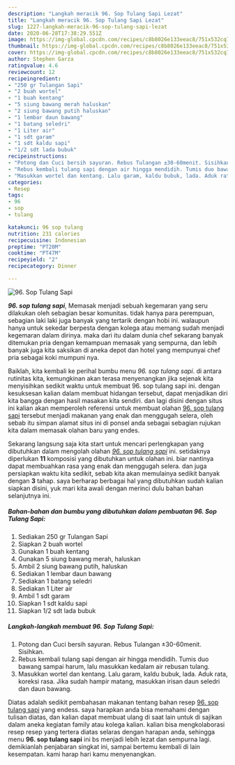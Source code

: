 ```yaml
---
description: "Langkah meracik 96. Sop Tulang Sapi Lezat"
title: "Langkah meracik 96. Sop Tulang Sapi Lezat"
slug: 1227-langkah-meracik-96-sop-tulang-sapi-lezat
date: 2020-06-28T17:38:29.551Z
image: https://img-global.cpcdn.com/recipes/c8b8026e133eeac8/751x532cq70/96-sop-tulang-sapi-foto-resep-utama.jpg
thumbnail: https://img-global.cpcdn.com/recipes/c8b8026e133eeac8/751x532cq70/96-sop-tulang-sapi-foto-resep-utama.jpg
cover: https://img-global.cpcdn.com/recipes/c8b8026e133eeac8/751x532cq70/96-sop-tulang-sapi-foto-resep-utama.jpg
author: Stephen Garza
ratingvalue: 4.6
reviewcount: 12
recipeingredient:
- "250 gr Tulangan Sapi"
- "2 buah wortel"
- "1 buah kentang"
- "5 siung bawang merah haluskan"
- "2 siung bawang putih haluskan"
- "1 lembar daun bawang"
- "1 batang seledri"
- "1 Liter air"
- "1 sdt garam"
- "1 sdt kaldu sapi"
- "1/2 sdt lada bubuk"
recipeinstructions:
- "Potong dan Cuci bersih sayuran. Rebus Tulangan ±30-60menit. Sisihkan."
- "Rebus kembali tulang sapi dengan air hingga mendidih. Tumis duo bawang sampai harum, lalu masukkan kedalam air rebusan tulang."
- "Masukkan wortel dan kentang. Lalu garam, kaldu bubuk, lada. Aduk rata, koreksi rasa. Jika sudah hampir matang, masukkan irisan daun seledri dan daun bawang."
categories:
- Resep
tags:
- 96
- sop
- tulang

katakunci: 96 sop tulang 
nutrition: 231 calories
recipecuisine: Indonesian
preptime: "PT20M"
cooktime: "PT47M"
recipeyield: "2"
recipecategory: Dinner

---
```



![96. Sop Tulang Sapi](https://img-global.cpcdn.com/recipes/c8b8026e133eeac8/751x532cq70/96-sop-tulang-sapi-foto-resep-utama.jpg)

<b><i>96. sop tulang sapi</i></b>, Memasak menjadi sebuah kegemaran yang seru dilakukan oleh sebagian besar komunitas. tidak hanya para perempuan, sebagian laki laki juga banyak yang tertarik dengan hobi ini. walaupun hanya untuk sekedar berpesta dengan kolega atau memang sudah menjadi kegemaran dalam dirinya. maka dari itu dalam dunia chef sekarang banyak ditemukan pria dengan kemampuan memasak yang sempurna, dan lebih banyak juga kita saksikan di aneka depot dan hotel yang mempunyai chef pria sebagai koki mumpuni nya.

Baiklah, kita kembali ke perihal bumbu menu <i>96. sop tulang sapi</i>. di antara rutinitas kita, kemungkinan akan terasa menyenangkan jika sejenak kita menyisihkan sedikit waktu untuk membuat 96. sop tulang sapi ini. dengan kesuksesan kalian dalam membuat hidangan tersebut, dapat menjadikan diri kita bangga dengan hasil masakan kita sendiri. dan lagi disini dengan situs ini kalian akan memperoleh referensi untuk membuat olahan <u>96. sop tulang sapi</u> tersebut menjadi makanan yang enak dan menggugah selera, oleh sebab itu simpan alamat situs ini di ponsel anda sebagai sebagian rujukan kita dalam memasak olahan baru yang endes.




Sekarang langsung saja kita start untuk mencari perlengkapan yang dibutuhkan dalam mengolah olahan <u><i>96. sop tulang sapi</i></u> ini. setidaknya diperlukan <b>11</b> komposisi yang dibutuhkan untuk olahan ini. biar nantinya dapat membuahkan rasa yang enak dan menggugah selera. dan juga persiapkan waktu kita sedikit, sebab kita akan memulainya sedikit banyak dengan <b>3</b> tahap. saya berharap berbagai hal yang dibutuhkan sudah kalian siapkan disini, yuk mari kita awali dengan merinci dulu bahan bahan selanjutnya ini.

<!--inarticleads1-->

##### Bahan-bahan dan bumbu yang dibutuhkan dalam pembuatan 96. Sop Tulang Sapi:

1. Sediakan 250 gr Tulangan Sapi
1. Siapkan 2 buah wortel
1. Gunakan 1 buah kentang
1. Gunakan 5 siung bawang merah, haluskan
1. Ambil 2 siung bawang putih, haluskan
1. Sediakan 1 lembar daun bawang
1. Sediakan 1 batang seledri
1. Sediakan 1 Liter air
1. Ambil 1 sdt garam
1. Siapkan 1 sdt kaldu sapi
1. Siapkan 1/2 sdt lada bubuk




<!--inarticleads2-->

##### Langkah-langkah membuat 96. Sop Tulang Sapi:

1. Potong dan Cuci bersih sayuran. Rebus Tulangan ±30-60menit. Sisihkan.
1. Rebus kembali tulang sapi dengan air hingga mendidih. Tumis duo bawang sampai harum, lalu masukkan kedalam air rebusan tulang.
1. Masukkan wortel dan kentang. Lalu garam, kaldu bubuk, lada. Aduk rata, koreksi rasa. Jika sudah hampir matang, masukkan irisan daun seledri dan daun bawang.




Diatas adalah sedikit pembahasan makanan tentang bahan resep <u>96. sop tulang sapi</u> yang endess. saya harapkan anda bisa memahami dengan tulisan diatas, dan kalian dapat membuat ulang di saat lain untuk di sajikan dalam aneka kegiatan family atau kolega kalian. kalian bisa mengkolaborasi resep resep yang tertera diatas selaras dengan harapan anda, sehingga menu <b>96. sop tulang sapi</b> ini bs menjadi lebih lezat dan sempurna lagi. demikianlah penjabaran singkat ini, sampai bertemu kembali di lain kesempatan. kami harap hari kamu menyenangkan.
